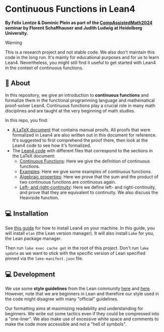 # Continuous Functions in Lean4

__By Felix Lentze & Dominic Plein as part of the [CompAssistedMath2024](https://github.com/matematiflo/CompAssistedMath2024) seminar by Florent Schaffhauser and Judith Ludwig at Heidelberg University.__

> [!warning]
> This is a research project and not stable code. We also don't maintain this code in the long run. It's mainly for educational purposes and for us to learn Lean4. Nevertheless, you might still find it useful to get started with Lean4 in the context of continuous functions.


## 🌟 About

In this repository, we give an introduction to **continuous functions** and formalize them in the functional programming language and mathematical proof-solver Lean4. Continuous functions play a crucial role in many math disciplines and are taught at the very beginning of math studies.

In this repo, you find:
- [A LaTeX document](./HandProof/main.pdf) that contains manual proofs. All proofs that were formalized in Lean4 are also written out in this document for reference. It's suggested to first comprehend the proof there, then look at the Lean4 code to see how it's formalized.
- The [Lean4 code](./src) with different files that correspond to the sections in the LaTeX document:
  - [Continuous Functions](./Continuity/continuous.lean): Here we give the definition of continuous functions.
  - [Examples](./Continuity/examples.lean): Here we give some examples of continuous functions.
  - [Algebraic properties](./Continuity/algebraic.lean): Here we prove that the sum and the product of two continuous functions are continuous again.
  - [Left- and right-continuity](./Continuity/leftright.lean): Here we define left- and right-continuity, and prove that they are equivalent to continuity. We also discuss the Heaviside function.


## 💻 Installation

See [this guide](https://lean-lang.org/lean4/doc/setup.html) for how to install Lean4 on your machine. In this guide, you will install `elan` (the Lean version manager). It will also install `Lake` for you, the Lean package manager.

Then run `lake exec cache get` in the root of this project. Don't run `lake update` as we want to stick with the specific version of Lean specified pinned via the `lake-manifest.json` file.


## 💻 Development

We use some **style guidelines** from the Lean community [here](https://leanprover-community.github.io/contribute/style.html) and [here](https://leanprover-community.github.io/contribute/doc.html). However, note that we are beginners in Lean and therefore our style used in the code might disagree with many "official" guidelines.

Our formatting aims at maximizing readability and understanding for beginners. We write out some tactics even if they could be compressed into a "one-liner". We also make use of excessive white space and comments to make the code more accessible and not a "hell of symbols".
